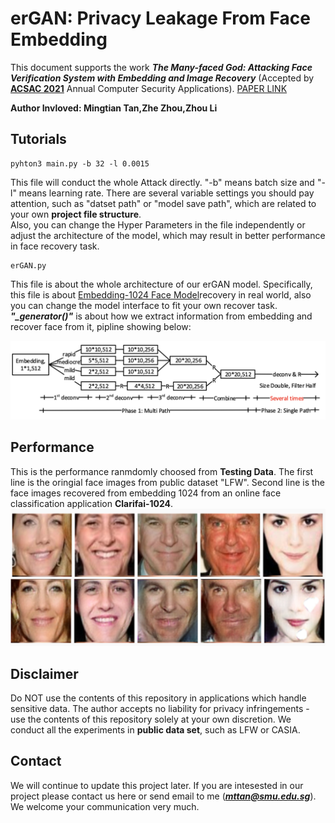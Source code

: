 # erGAN: Privacy Leakage From Face Embedding 
This document supports the work ***The Many-faced God: Attacking Face Verification System with Embedding and Image Recovery*** (Accepted by **[ACSAC 2021](https://www.acsac.org/)** Annual Computer Security Applications). [PAPER LINK](https://cpb-us-e2.wpmucdn.com/faculty.sites.uci.edu/dist/5/764/files/2021/10/acsac21a.pdf)

**Author Invloved: Mingtian Tan,Zhe Zhou,Zhou Li**   


## Tutorials
```
pyhton3 main.py -b 32 -l 0.0015
```
This file will conduct the whole Attack directly. "-b" means batch size and "-l" means learning rate. There are several variable settings you should pay attention, such as "datset path" or "model save path", which are related to your own **project file structure**.  
Also, you can change the Hyper Parameters in the file independently or adjust the architecture of the model, which may result in better performance in face recovery task. 

```
erGAN.py
```
This file is about the whole architecture of our erGAN model. Specifically, this file is about [Embedding-1024 Face Model](https://www.clarifai.com/developers/pre-trained-models)recovery in real world, also you can change the model interface to fit your own recover task. ***"_generator()"*** is about how we extract information from embedding and recover face from it, pipline showing below:

![](/src/designPipline.png  "pipline")	

## Performance
This is the performance ranmdomly choosed from **Testing Data**. The first line is the oringial face images from public dataset "LFW". Second line is the face images recovered from embedding 1024 from an online face classification application **Clarifai-1024**. 
![](/src/faceRecovery.png  "face")	

## Disclaimer

Do NOT use the contents of this repository in applications which handle sensitive data. The author accepts no liability for privacy infringements - use the contents of this repository solely at your own discretion. We conduct all the experiments in **public data set**, such as LFW or CASIA.

## Contact

We will continue to update this project later. If you are intesested in our project please contact us here or send email to me (***mttan@smu.edu.sg***). We welcome your communication very much.

